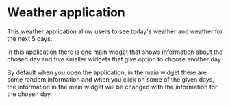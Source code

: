 <h1>Weather application</h1>

<p>This weather application allow users to see today's weather and weather for the next 5 days.</p>

<p>In this application there is one main widget that shows information about the chosen day and five smaller widgets that give option to choose another day</p>

<p>By default when you open the application, in the main widget there are some random information and when you click on some of the given days, the information in the main widget will be changed with the information for the chosen day.</p>

